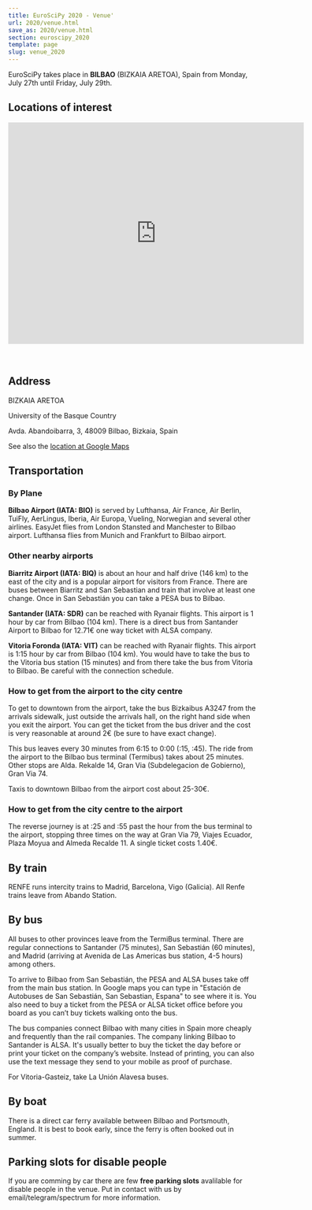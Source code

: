 ```yaml
---
title: EuroSciPy 2020 - Venue'
url: 2020/venue.html
save_as: 2020/venue.html
section: euroscipy_2020
template: page
slug: venue_2020
---
```


EuroSciPy takes place in **BILBAO** (BIZKAIA ARETOA), Spain from Monday, July 27th until Friday, July 29th.

## Locations of interest

<iframe src="https://www.google.com/maps/embed?pb=!1m18!1m12!1m3!1d2905.186582599108!2d-2.9399186846591627!3d43.26846677913634!2m3!1f0!2f0!3f0!3m2!1i1024!2i768!4f13.1!3m3!1m2!1s0xd4e4fdecdf9dee3%3A0x529de363ac4a9d01!2sBizkaia+Aretoa!5e0!3m2!1sen!2sde!4v1553541204159" width="600" height="450" frameborder="0" style="border:0" allowfullscreen></iframe>
<br />
<br />
<br />

## Address

BIZKAIA ARETOA

University of the Basque Country

Avda. Abandoibarra, 3, 48009 Bilbao, Bizkaia, Spain

See also the [location at Google Maps](https://goo.gl/maps/qTCWw8cEdoN2)

## Transportation

### By Plane

**Bilbao Airport (IATA: BIO)** is served by Lufthansa, Air France, Air Berlin, TuiFly, AerLingus, Iberia, Air Europa, Vueling, Norwegian and several other airlines.
EasyJet flies from London Stansted and Manchester to Bilbao airport.
Lufthansa flies from Munich and Frankfurt to Bilbao airport.

### Other nearby airports

**Biarritz Airport (IATA: BIQ)** is about an hour and half drive (146 km) to the east of the city and is a popular airport for visitors from France. There are buses between Biarritz and San Sebastian and train that involve at least one change. Once in San Sebastián you can take a PESA bus to Bilbao.

**Santander (IATA: SDR)** can be reached with Ryanair flights. This airport is 1 hour by car from Bilbao (104 km). There is a direct bus from Santander Airport to Bilbao for 12.71€ one way ticket with ALSA company.

**Vitoria Foronda (IATA: VIT)** can be reached with Ryanair flights. This airport is 1:15 hour by car from Bilbao (104 km). You would have to take the bus to the Vitoria bus station (15 minutes) and from there take the bus from Vitoria to Bilbao. Be careful with the connection schedule.

### How to get from the airport to the city centre

To get to downtown from the airport, take the bus Bizkaibus A3247 from the arrivals sidewalk, just outside the arrivals hall, on the right hand side when you exit the airport. You can get the ticket from the bus driver and the cost is very reasonable at around 2€ (be sure to have exact change).

This bus leaves every 30 minutes from 6:15 to 0:00 (:15, :45). The ride from the airport to the Bilbao bus terminal (Termibus) takes about 25 minutes.
Other stops are Alda. Rekalde 14, Gran Via (Subdelegacion de Gobierno), Gran Via 74.

Taxis to downtown Bilbao from the airport cost about 25-30€.

### How to get from the city centre to the airport

The reverse journey is at :25 and :55 past the hour from the bus terminal to the airport, stopping three times on the way at Gran Via 79, Viajes Ecuador, Plaza Moyua and Almeda Recalde 11. A single ticket costs 1.40€.

## By train

RENFE runs intercity trains to Madrid, Barcelona, Vigo (Galicia). All Renfe trains leave from Abando Station.

## By bus

All buses to other provinces leave from the TermiBus terminal. There are regular connections to Santander (75 minutes), San Sebastián (60 minutes), and Madrid (arriving at Avenida de Las Americas bus station, 4-5 hours) among others.

To arrive to Bilbao from San Sebastián, the PESA and ALSA buses take off from the main bus station. In Google maps you can type in "Estación de Autobuses de San Sebastián, San Sebastian, Espana" to see where it is. You also need to buy a ticket from the PESA or ALSA ticket office before you board as you can’t buy tickets walking onto the bus.

The bus companies connect Bilbao with many cities in Spain more cheaply and frequently than the rail companies. The company linking Bilbao to Santander is ALSA. It's usually better to buy the ticket the day before or print your ticket on the company’s website. Instead of printing, you can also use the text message they send to your mobile as proof of purchase.

For Vitoria-Gasteiz, take La Unión Alavesa buses.

## By boat

There is a direct car ferry available between Bilbao and Portsmouth, England. It is best to book early, since the ferry is often booked out in summer.

## Parking slots for disable people

If you are comming by car there are few **free parking slots** avalilable for disable people in the venue. Put in contact with us by email/telegram/spectrum for more information.
